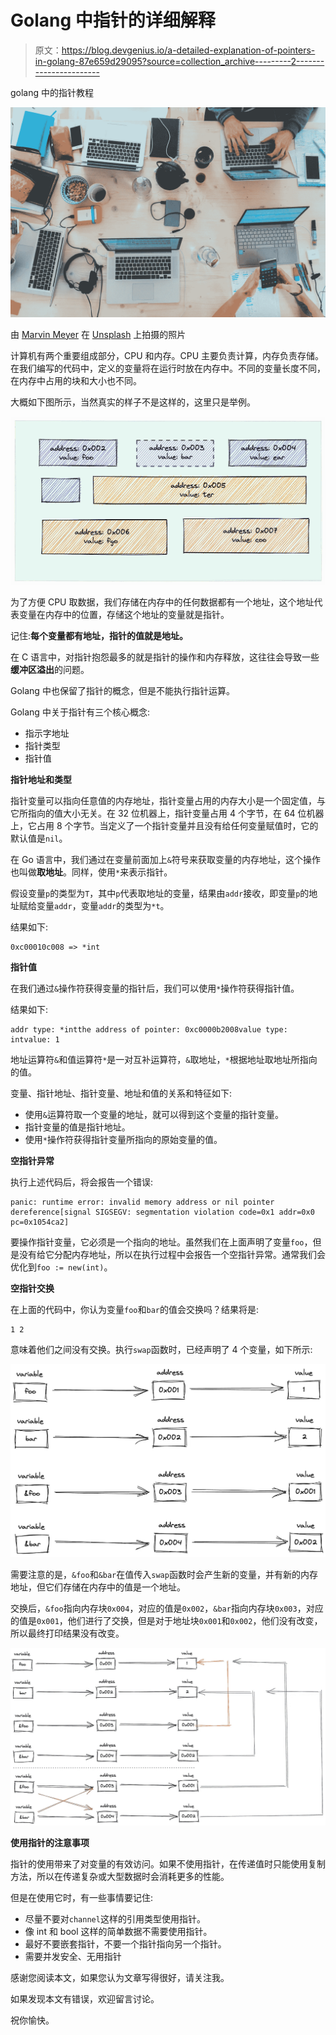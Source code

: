 # Golang 中指针的详细解释

> 原文：<https://blog.devgenius.io/a-detailed-explanation-of-pointers-in-golang-87e659d29095?source=collection_archive---------2----------------------->

golang 中的指针教程

![](img/be348ed520b4d053aaa9e0c6d1e8b9d1.png)

由 [Marvin Meyer](https://unsplash.com/@marvelous?utm_source=unsplash&utm_medium=referral&utm_content=creditCopyText) 在 [Unsplash](https://unsplash.com/s/photos/work?utm_source=unsplash&utm_medium=referral&utm_content=creditCopyText) 上拍摄的照片

计算机有两个重要组成部分，CPU 和内存。CPU 主要负责计算，内存负责存储。在我们编写的代码中，定义的变量将在运行时放在内存中。不同的变量长度不同，在内存中占用的块和大小也不同。

大概如下图所示，当然真实的样子不是这样的，这里只是举例。

![](img/d41803c85a306eed12d4c1750f8d28a9.png)

为了方便 CPU 取数据，我们存储在内存中的任何数据都有一个地址，这个地址代表变量在内存中的位置，存储这个地址的变量就是指针。

记住:**每个变量都有地址，指针的值就是地址。**

在 C 语言中，对指针抱怨最多的就是指针的操作和内存释放，这往往会导致一些**缓冲区溢出**的问题。

Golang 中也保留了指针的概念，但是不能执行指针运算。

Golang 中关于指针有三个核心概念:

*   指示字地址
*   指针类型
*   指针值

**指针地址和类型**

指针变量可以指向任意值的内存地址，指针变量占用的内存大小是一个固定值，与它所指向的值大小无关。在 32 位机器上，指针变量占用 4 个字节，在 64 位机器上，它占用 8 个字节。当定义了一个指针变量并且没有给任何变量赋值时，它的默认值是`nil`。

在 Go 语言中，我们通过在变量前面加上`&`符号来获取变量的内存地址，这个操作也叫做**取地址**。同样，使用`*`来表示指针。

假设变量`p`的类型为`T`，其中`p`代表取地址的变量，结果由`addr`接收，即变量`p`的地址赋给变量`addr`，变量`addr`的类型为`*t`。

结果如下:

```
0xc00010c008 => *int
```

**指针值**

在我们通过`&`操作符获得变量的指针后，我们可以使用`*`操作符获得指针值。

结果如下:

```
addr type: *intthe address of pointer: 0xc0000b2008value type: intvalue: 1
```

地址运算符`&`和值运算符`*`是一对互补运算符，`&`取地址，`*`根据地址取地址所指向的值。

变量、指针地址、指针变量、地址和值的关系和特征如下:

*   使用`&`运算符取一个变量的地址，就可以得到这个变量的指针变量。
*   指针变量的值是指针地址。
*   使用`*`操作符获得指针变量所指向的原始变量的值。

**空指针异常**

执行上述代码后，将会报告一个错误:

```
panic: runtime error: invalid memory address or nil pointer dereference[signal SIGSEGV: segmentation violation code=0x1 addr=0x0 pc=0x1054ca2]
```

要操作指针变量，它必须是一个指向的地址。虽然我们在上面声明了变量`foo`，但是没有给它分配内存地址，所以在执行过程中会报告一个空指针异常。通常我们会优化到`foo := new(int)`。

**空指针交换**

在上面的代码中，你认为变量`foo`和`bar`的值会交换吗？结果将是:

```
1 2
```

意味着他们之间没有交换。执行`swap`函数时，已经声明了 4 个变量，如下所示:

![](img/8553017bc2ecbb509dd74c211320a5c4.png)

需要注意的是，`&foo`和`&bar`在值传入`swap`函数时会产生新的变量，并有新的内存地址，但它们存储在内存中的值是一个地址。

交换后，`&foo`指向内存块`0x004`，对应的值是`0x002`，`&bar`指向内存块`0x003`，对应的值是`0x001`，他们进行了交换，但是对于地址块`0x001`和`0x002`，他们没有改变，所以最终打印结果没有改变。

![](img/5b5c359d048de7f5ab6a15fd9f052b98.png)

**使用指针的注意事项**

指针的使用带来了对变量的有效访问。如果不使用指针，在传递值时只能使用复制方法，所以在传递复杂或大型数据时会消耗更多的性能。

但是在使用它时，有一些事情要记住:

*   尽量不要对`channel`这样的引用类型使用指针。
*   像 int 和 bool 这样的简单数据不需要使用指针。
*   最好不要嵌套指针，不要一个指针指向另一个指针。
*   需要并发安全、无用指针

感谢您阅读本文，如果您认为文章写得很好，请关注我。

如果发现本文有错误，欢迎留言讨论。

祝你愉快。